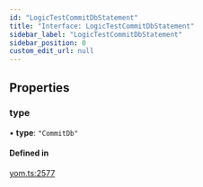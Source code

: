 ```yaml
---
id: "LogicTestCommitDbStatement"
title: "Interface: LogicTestCommitDbStatement"
sidebar_label: "LogicTestCommitDbStatement"
sidebar_position: 0
custom_edit_url: null
---
```


## Properties

### type

• **type**: ``"CommitDb"``

#### Defined in

[yom.ts:2577](https://github.com/yolmio/boost/blob/964b449/src/yom.ts#L2577)
